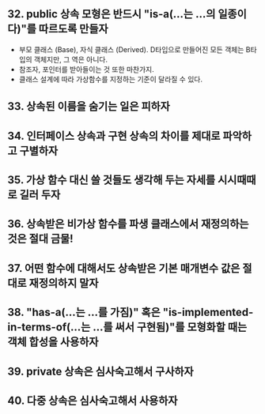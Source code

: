 
## 32. public 상속 모형은 반드시 "is-a(...는 ...의 일종이다)"를 따르도록 만들자
   
   - 부모 클래스 (Base), 자식 클래스 (Derived).  D타입으로 만들어진 모든 객체는 B타입의 객체지만, 그 역은 아니다.
   - 참조자, 포인터를 받아들이는 것 또한 마찬가지.
   - 클래스 설계에 따라 가상함수를 지정하는 기준이 달라질 수 있다.

## 33. 상속된 이름을 숨기는 일은 피하자

## 34. 인터페이스 상속과 구현 상속의 차이를 제대로 파악하고 구별하자

## 35. 가상 함수 대신 쓸 것들도 생각해 두는 자세를 시시때때로 길러 두자

## 36. 상속받은 비가상 함수를 파생 클래스에서 재정의하는 것은 절대 금물!
   
## 37. 어떤 함수에 대해서도 상속받은 기본 매개변수 값은 절대로 재정의하지 말자

## 38. "has-a(...는 ...를 가짐)" 혹은 "is-implemented-in-terms-of(...는 ...를 써서 구현됨)"를 모형화할 때는 객체 합성을 사용하자

## 39. private 상속은 심사숙고해서 구사하자

## 40. 다중 상속은 심사숙고해서 사용하자
